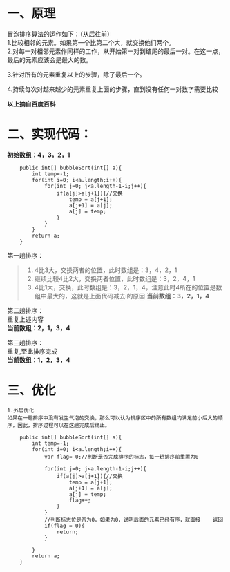 # 一、原理
冒泡排序算法的运作如下：（从后往前）<br/>
1.比较相邻的元素。如果第一个比第二个大，就交换他们两个。<br/>
2.对每一对相邻元素作同样的工作，从开始第一对到结尾的最后一对。在这一点，最后的元素应该会是最大的数。<br/>

3.针对所有的元素重复以上的步骤，除了最后一个。<br/>

4.持续每次对越来越少的元素重复上面的步骤，直到没有任何一对数字需要比较<br/>

**以上摘自百度百科**

# 二、实现代码：
**初始数组：4，3，2，1**

```
    public int[] bubbleSort(int[] a){
        int temp=-1;
        for(int i=0; i<a.length;i++){
            for(int j=0; j<a.length-1-i;j++){
                if(a[j]>a[j+1]){//交换
                    temp = a[j+1];
                    a[j+1] = a[j];
                    a[j] = temp;
                }
            }
        }
        return a;
    }
```
第一趟排序：<br/>
>1. 4比3大，交换两者的位置，此时数组是：3，4，2，1
>2. 继续比较4比2大，交换两者位置，此时数组是：3，2，4，1
>3. 4比1大，交换，此时数组是：3，2，1，4，注意此时4所在的位置是数组中最大的，这就是上面代码减去i的原因
**当前数组：3，2，1，4**

第二趟排序：<br/>
重复上述内容<br/>
**当前数组：2，1，3，4**

第三趟排序：<br/>
重复,至此排序完成<br/>
**当前数组：1，2，3，4**

# 三、优化
    1.外层优化
    如果在一趟排序中没有发生气泡的交换，那么可以认为排序区中的所有数组均满足前小后大的顺序，因此，排序过程可以在这趟完成后终止。
```
    public int[] bubbleSort(int[] a){
        int temp=-1;
        for(int i=0; i<a.length;i++){
            var flag= 0;//判断是否完成排序的标志，每一趟排序前重置为0
    
            for(int j=0; j<a.length-1-i;j++){
                if(a[j]>a[j+1]){//交换
                    temp = a[j+1];
                    a[j+1] = a[j];
                    a[j] = temp;
                    flag++;
                }
            }
            //判断标志位是否为0，如果为0，说明后面的元素已经有序，就直接    返回 
            if(flag = 0){
                return;
            }
    
        }
        return a;
    }
```








